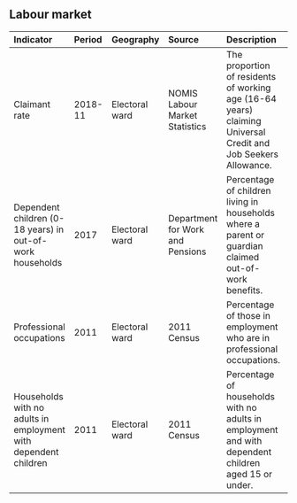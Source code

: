 ## Labour market

| Indicator     | Period        | Geography     | Source        | Description   | Data           | Code           |
|:------------- |:------------- |:------------- |:------------- |:------------- | :------------- | :------------- |
| Claimant rate | 2018-11 | Electoral ward | NOMIS Labour Market Statistics | The proportion of residents of working age (16-64 years) claiming Universal Credit and Job Seekers Allowance.  | [view](data/claimant_rate.csv) | [view](code/claimant_rate.R)  |
| Dependent children (0-18 years) in out-of-work households | 2017 | Electoral ward | Department for Work and Pensions | Percentage of children living in households where a parent or guardian claimed out-of-work benefits. | [view](data/children_in_out_of_work_households.csv) | [view](code/children_in_out_of_work_households.R) |
| Professional occupations | 2011 | Electoral ward | 2011 Census | Percentage of those in employment who are in professional occupations. | [view](data/professional_occupations.csv) | [view](code/professional_occupations.R) |
| Households with no adults in employment with dependent children | 2011 | Electoral ward | 2011 Census | Percentage of households with no adults in employment and with dependent children aged 15 or under. | [view](data/households_with_no_adults_in_employment_with_dependent_children.csv) | [view](code/households_with_no_adults_in_employment_with_dependent_children.R) |
